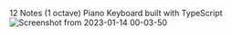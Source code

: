 12 Notes (1 octave) Piano Keyboard built with TypeScript
![Screenshot from 2023-01-14 00-03-50](https://user-images.githubusercontent.com/90527874/212434882-d80f8a40-9e35-49b1-8cc3-f7adebe94584.png)
